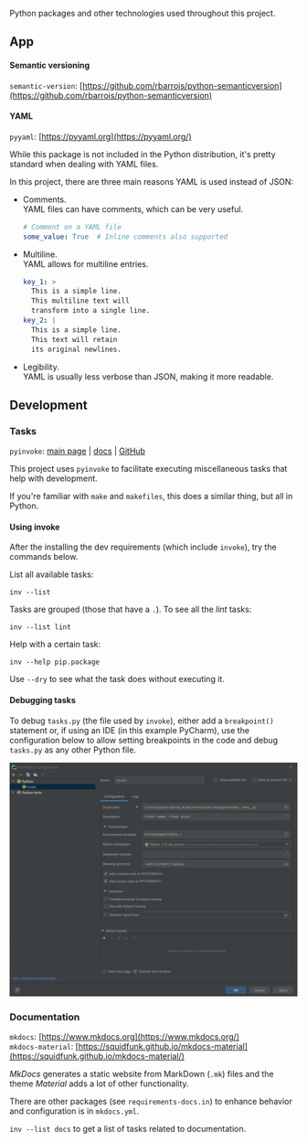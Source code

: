 Python packages and other technologies used throughout this project.

## App

#### Semantic versioning
`semantic-version`:
[https://github.com/rbarrois/python-semanticversion](https://github.com/rbarrois/python-semanticversion)

#### YAML
`pyyaml`: [https://pyyaml.org](https://pyyaml.org/)

While this package is not included in the Python distribution, it's pretty standard when dealing
with YAML files.

In this project, there are three main reasons YAML is used instead of JSON:

* Comments.  
  YAML files can have comments, which can be very useful.
  ```yaml
  # Comment on a YAML file
  some_value: True  # Inline comments also supported
  ```
* Multiline.  
  YAML allows for multiline entries.
  ```yaml
  key_1: >
    This is a simple line.
    This multiline text will
    transform into a single line.
  key_2: |
    This is a simple line.
    This text will retain
    its original newlines.
  ```
* Legibility.  
  YAML is usually less verbose than JSON, making it more readable.

## Development

### Tasks
`pyinvoke`: [main page](https://www.pyinvoke.org/) | [docs](https://docs.pyinvoke.org/en/stable/) |
[GitHub](https://github.com/pyinvoke/invoke)

This project uses `pyinvoke` to facilitate executing miscellaneous tasks that help with development.

If you're familiar with `make` and `makefiles`, this does a similar thing, but all in Python.

#### Using invoke
After the installing the dev requirements (which include `invoke`), try the commands below.

List all available tasks:
```
inv --list
```

Tasks are grouped (those that have a `.`). To see all the _lint_ tasks:
```
inv --list lint
```

Help with a certain task:
```
inv --help pip.package
```

Use `--dry` to see what the task does without executing it.

#### Debugging tasks
To debug `tasks.py` (the file used by `invoke`), either add a `breakpoint()` statement or, if using
an IDE (in this example PyCharm), use the configuration below to allow setting breakpoints in the
code and debug `tasks.py` as any other Python file.

![PyCharm tasks run config](_assets/images/pycharm_tasks_run_config.png)

### Documentation
`mkdocs`: [https://www.mkdocs.org](https://www.mkdocs.org/)  
`mkdocs-material`: [https://squidfunk.github.io/mkdocs-material](https://squidfunk.github.io/mkdocs-material/)

_MkDocs_ generates a static website from MarkDown (`.mk`) files and the theme _Material_ adds a lot
of other functionality.

There are other packages (see `requirements-docs.in`) to enhance behavior and configuration is in
`mkdocs.yml`.

`inv --list docs` to get a list of tasks related to documentation.
